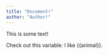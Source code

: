 ```yaml
---
title: "Document!"
author: "Author!"
---
```


This is some text!

Check out this variable: I like {{animal}}.

